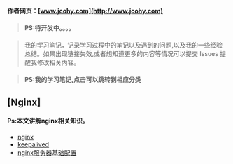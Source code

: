 #### 作者网页：[www.jcohy.com](http://www.jcohy.com)  	
> #### PS:待开发中。。。。

>  我的学习笔记，记录学习过程中的笔记以及遇到的问题,以及我的一些经验总结。如果出现链接失效,或者想知道更多的内容等情况可以提交 Issues 提醒我修改相关内容。

> #### PS:我的学习笔记,点击可以跳转到相应分类

## [Nginx]
 #### Ps:本文讲解nginx相关知识。
 * [nginx](https://github.com/jiachao23/StudyNote/blob/master/src/nginx/Nginx.pdf)
 * [keepalived](https://github.com/jiachao23/StudyNote/blob/master/src/nginx/keepalived.pdf)
 * [nginx服务器基础配置](https://github.com/jiachao23/StudyNote/blob/master/src/nginx/conf.md)